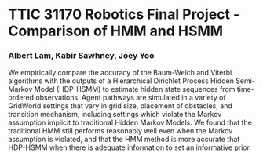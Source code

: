 # TTIC 31170 Robotics Final Project - Comparison of HMM and HSMM

### Albert Lam, Kabir Sawhney, Joey Yoo

We empirically compare the accuracy of the Baum-Welch and Viterbi algorithms with the outputs of a Hierarchical Dirichlet Process Hidden Semi-Markov Model (HDP-HSMM) to estimate hidden state sequences from time-ordered observations. Agent pathways are simulated in a variety of GridWorld settings that vary in grid size, placement of obstacles, and transition mechanism, including settings which violate the Markov assumption implicit to traditional Hidden Markov Models. We found that the traditional HMM still performs reasonably well even when the Markov assumption is violated, and that the HMM method is more accurate that HDP-HSMM when there is adequate information to set an informative prior.